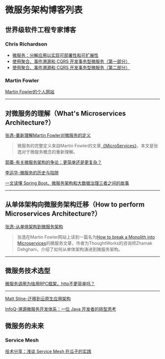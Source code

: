 # 微服务架构博客列表
## 世界级软件工程专家博客
### Chris Richardson
* [微服务：分解应用以实现可部署性和可扩展性](https://www.infoq.cn/article/microservices-intro?utm_source=related_read&utm_medium=article)
* [使用聚合、事件溯源和 CQRS 开发事务型微服务（第一部分）](https://www.infoq.cn/article/microservices-aggregates-events-cqrs-part-1-richardson)
* [使用聚合、事件溯源和 CQRS 开发事务型微服务（第二部分）](https://www.infoq.cn/article/microservices-aggregates-events-cqrs-part-2-richardson)

### Martin Fowler
[Martin Fowler的个人网站](https://martinfowler.com/)

---
## 对微服务的理解（What's Microservices Architecture?）
[张逸-重新理解Martin Fowler对微服务的定义](http://zhangyi.xyz/understanding-micro-service-definition/)
> 微服务的完整定义来自Martin Fowler的文章[《MicroServices》](https://www.martinfowler.com/articles/microservices.html)，本文是张逸对于微服务概念的重新理解。

[郭蕾-有关微服务架构的争论：更简单还是更复杂？](https://www.infoq.cn/article/2014/05/micro-server-architecture-debate/)

[李运华-微服务的历史与陷阱](https://mp.weixin.qq.com/s/ASAyc7rhyJXBSx_d7geinA)

[一文读懂 Spring Boot、微服务架构和大数据治理三者之间的故事](https://www.cnblogs.com/ityouknow/p/9034377.html)


---
## 从单体架构向微服务架构迁移（How to perform Microservices Architecture?）
[张逸-从单体架构到微服务架构](http://zhangyi.xyz/how-to-break-monolith-into-microservices/)
> 张逸在Martin Fowler网站上读到一篇名为[How to break a Monolith into Microservices](https://martinfowler.com/articles/break-monolith-into-microservices.html)的微服务文章，作者为ThoughtWorks的咨询师Zhamak Dehghani，介绍了如何从单体架构演进到微服务架构。



---

## 微服务技术选型
[微服务调用为啥用RPC框架，http不更简单吗？](https://zhuanlan.zhihu.com/p/61364466)

---
[Matt Stine-迁移到云原生应用架构](https://jimmysong.io/migrating-to-cloud-native-application-architectures/)

[InfoQ-溯源微服务开发体系：一位 Java 开发者的转型思考](https://www.infoq.cn/article/DbHmVFwMsT4EGTQo-GRw)

## 微服务的未来
### Service Mesh
[技术分享：浅谈 Service Mesh 在瓜子的实践](https://www.infoq.cn/article/oeQ0Wm4e4OP*1LMN6IEo)
